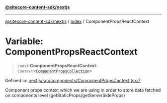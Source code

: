 [**@sitecore-content-sdk/nextjs**](../../README.md)

***

[@sitecore-content-sdk/nextjs](../../README.md) / [index](../README.md) / ComponentPropsReactContext

# Variable: ComponentPropsReactContext

> `const` **ComponentPropsReactContext**: `Context`\<[`ComponentPropsCollection`](../type-aliases/ComponentPropsCollection.md)\>

Defined in: [nextjs/src/components/ComponentPropsContext.tsx:7](https://github.com/Sitecore/content-sdk/blob/1a28b6590a0f8ef4d9e897f057f47abb01976998/packages/nextjs/src/components/ComponentPropsContext.tsx#L7)

Component props context which we are using in order to store data fetched on components level (getStaticProps/getServerSideProps)
